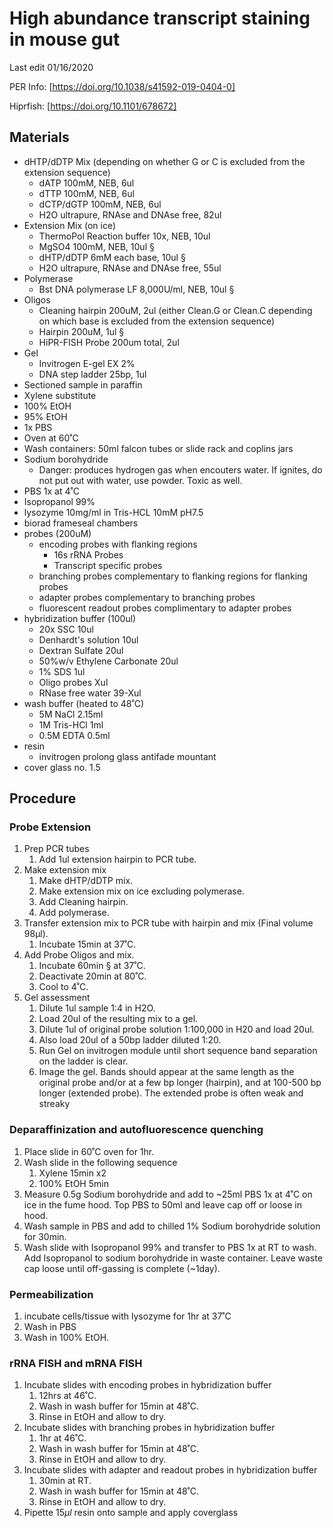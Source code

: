 # High abundance transcript staining in mouse gut
Last edit 01/16/2020

PER Info:
[https://doi.org/10.1038/s41592-019-0404-0]

Hiprfish:
[https://doi.org/10.1101/678672]

## Materials
- dHTP/dDTP Mix (depending on whether G or C is excluded from the extension sequence)
    - dATP 100mM, NEB, 6ul
    - dTTP 100mM, NEB, 6ul
    - dCTP/dGTP 100mM, NEB, 6ul
    - H2O ultrapure, RNAse and DNAse free, 82ul
- Extension Mix (on ice)
    - ThermoPol Reaction buffer 10x, NEB, 10ul
    - MgSO4 100mM, NEB, 10ul §
    - dHTP/dDTP 6mM each base, 10ul §
    - H2O ultrapure, RNAse and DNAse free, 55ul
- Polymerase
    - Bst DNA polymerase LF 8,000U/ml, NEB, 10ul §
- Oligos
    - Cleaning hairpin 200uM, 2ul (either Clean.G or Clean.C depending on which base is excluded from the extension sequence)
    - Hairpin 200uM, 1ul §
    - HiPR-FISH Probe 200um total, 2ul
- Gel
    - Invitrogen E-gel EX 2%
    - DNA step ladder 25bp, 1ul
- Sectioned sample in paraffin
- Xylene substitute
- 100% EtOH
- 95% EtOH
- 1x PBS
- Oven at 60˚C
- Wash containers: 50ml falcon tubes or slide rack and coplins jars
- Sodium borohydride
  - Danger: produces hydrogen gas when encouters water. If ignites, do not put out with water, use powder. Toxic as well.
- PBS 1x at 4˚C
- Isopropanol 99%
- lysozyme 10mg/ml in Tris-HCL 10mM pH7.5
- biorad frameseal chambers
- probes (200uM)
  - encoding probes with flanking regions
      - 16s rRNA Probes
      - Transcript specific probes
  - branching probes complementary to flanking regions for flanking probes
  - adapter probes complementary to branching probes
  - fluorescent readout probes complimentary to adapter probes
- hybridization buffer (100ul)
  - 20x SSC 10ul
  - Denhardt's solution 10ul
  - Dextran Sulfate 20ul
  - 50%w/v Ethylene Carbonate 20ul
  - 1% SDS 1ul
  - Oligo probes Xul
  - RNase free water 39-Xul
- wash buffer (heated to 48˚C)
  - 5M NaCl 2.15ml
  - 1M Tris-HCl 1ml
  - 0.5M EDTA 0.5ml
- resin
  - invitrogen prolong glass antifade mountant
- cover glass no. 1.5

## Procedure
### Probe Extension
1. Prep PCR tubes
    1. Add 1ul extension hairpin to PCR tube.
1. Make extension mix
    1. Make dHTP/dDTP mix.
    2. Make extension mix on ice excluding polymerase.
    3. Add Cleaning hairpin.
    4. Add polymerase.
1. Transfer extension mix to PCR tube with hairpin and mix (Final volume 98μl).
    1. Incubate 15min at 37˚C.
3. Add Probe Oligos and mix.
    1. Incubate 60min § at 37˚C.
    2. Deactivate 20min at 80˚C.
    3. Cool to 4˚C.
4. Gel assessment
    1. Dilute 1ul sample 1:4 in H2O.
    2. Load 20ul of the resulting mix to a gel.
    3. Dilute 1ul of original probe solution 1:100,000 in H20 and load 20ul.
    4. Also load 20ul of a 50bp ladder diluted 1:20.
    5. Run Gel on invitrogen module until short sequence band separation on the ladder is  clear.
    6. Image the gel. Bands should appear at the same length as the original probe and/or at a few bp longer (hairpin), and at 100-500 bp longer (extended probe). The extended probe is often weak and streaky
### Deparaffinization and autofluorescence quenching
1. Place slide in 60˚C oven for 1hr.
2. Wash slide in the following sequence
    1. Xylene 15min x2
    3. 100% EtOH 5min
1. Measure 0.5g Sodium borohydride and add to ~25ml PBS 1x at 4˚C on ice in the fume hood. Top PBS to 50ml and leave cap off or loose in hood.
2. Wash sample in PBS and add to chilled 1% Sodium borohydride solution for 30min.
3. Wash slide with Isopropanol 99% and transfer to PBS 1x at RT to wash. Add Isopropanol to sodium borohydride in waste container. Leave waste cap loose until off-gassing is complete (~1day).

### Permeabilization
1. incubate cells/tissue with lysozyme for 1hr at 37˚C
2. Wash in PBS
3. Wash in 100% EtOH.

### rRNA FISH and mRNA FISH
1. Incubate slides with encoding probes in hybridization buffer
    1. 12hrs at 46˚C.
    2. Wash in wash buffer for 15min at 48˚C.
    3. Rinse in EtOH and allow to dry.
1. Incubate slides with branching probes in hybridization buffer
    1. 1hr at 46˚C.
    2. Wash in wash buffer for 15min at 48˚C.
    3. Rinse in EtOH and allow to dry.
1. Incubate slides with adapter and readout probes in hybridization buffer
    1. 30min at RT.
    2. Wash in wash buffer for 15min at 48˚C.
    3. Rinse in EtOH and allow to dry.
3. Pipette $15 \mu l$ resin onto sample and apply coverglass
